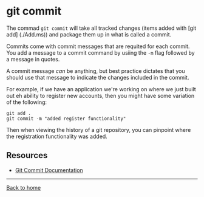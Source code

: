 # git commit

The commad `git commit` will take all tracked changes (items added with [git add] (./Add.ms)) and package them up in what is called a commit. 

Commits come with commit messages that are requited for each commit. You add a message to a commit command by usiing the `-m` flag followed by a message in quotes. 

A commit message _can_ be anything, but best practice dictates that you should use that message to indicate the changes included in the commit. 

For example, if we have an application we're working on where we just built out eh ability to register new accounts, then you might have some variation of the following:

```
git add . 
git commit -m "added register functionality" 
```

Then when viewing the history of a git repository, you can pinpoint where the registration functionality was added. 

## Resources 
- [Git Commit Documentation](https://git-scm.com/docs/git-commit)

---

[Back to home](../README.md)